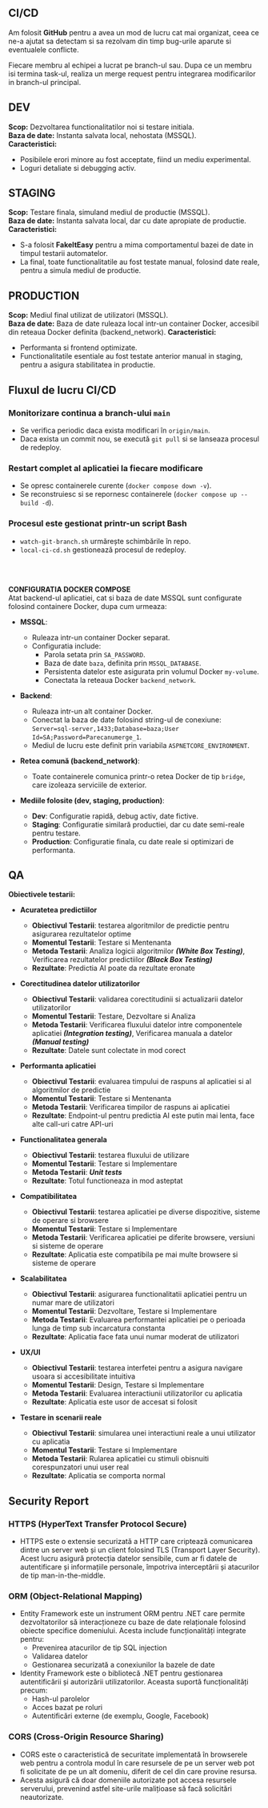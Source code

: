 ## CI/CD 
Am folosit **GitHub** pentru a avea un mod de lucru cat mai organizat, ceea ce ne-a ajutat sa detectam si sa rezolvam din timp bug-urile aparute si eventualele conflicte.

Fiecare membru al echipei a lucrat pe branch-ul sau. Dupa ce un membru isi termina task-ul, realiza un merge request pentru integrarea modificarilor in branch-ul principal.

## DEV
**Scop:** Dezvoltarea functionalitatilor noi si testare initiala.  
**Baza de date:** Instanta salvata local, nehostata (MSSQL).    
**Caracteristici:**  
- Posibilele erori minore au fost acceptate, fiind un mediu experimental.  
- Loguri detaliate si debugging activ.  

## STAGING
**Scop:** Testare finala, simuland mediul de productie (MSSQL).  
**Baza de date:** Instanta salvata local, dar cu date apropiate de productie.  
**Caracteristici:**  
- S-a folosit **FakeItEasy** pentru a mima comportamentul bazei de date in timpul testarii automatelor.  
- La final, toate functionalitatile au fost testate manual, folosind date reale, pentru a simula mediul de productie.  

## PRODUCTION
**Scop:** Mediul final utilizat de utilizatori (MSSQL).   
**Baza de date:** Baza de date ruleaza local intr-un container Docker, accesibil din reteaua Docker definita (backend_network).
**Caracteristici:**  
- Performanta si frontend optimizate.
- Functionalitatile esentiale au fost testate anterior manual in staging, pentru a asigura stabilitatea in productie.  

## Fluxul de lucru CI/CD

### Monitorizare continua a branch-ului `main`
- Se verifica periodic daca exista modificari în `origin/main`.
- Daca exista un commit nou, se execută `git pull` si se lanseaza procesul de redeploy.

### Restart complet al aplicatiei la fiecare modificare
- Se opresc containerele curente (`docker compose down -v`).
- Se reconstruiesc si se repornesc containerele (`docker compose up --build -d`).

### Procesul este gestionat printr-un script Bash
- `watch-git-branch.sh` urmărește schimbările în repo.
- `local-ci-cd.sh` gestionează procesul de redeploy.

<br><br>

**CONFIGURATIA DOCKER COMPOSE**  
Atat backend-ul aplicatiei, cat si baza de date MSSQL sunt configurate folosind containere Docker, dupa cum urmeaza:  

- **MSSQL**:  
  - Ruleaza intr-un container Docker separat.  
  - Configuratia include:  
    - Parola setata prin `SA_PASSWORD`.  
    - Baza de date `baza`, definita prin `MSSQL_DATABASE`.  
    - Persistenta datelor este asigurata prin volumul Docker `my-volume`.  
    - Conectata la reteaua Docker `backend_network`.  

- **Backend**:  
  - Ruleaza intr-un alt container Docker.  
  - Conectat la baza de date folosind string-ul de conexiune:  
    `Server=sql-server,1433;Database=baza;User Id=SA;Password=Parecanumerge_1`.  
  - Mediul de lucru este definit prin variabila `ASPNETCORE_ENVIRONMENT`.  

- **Retea comună (backend_network)**:  
  - Toate containerele comunica printr-o retea Docker de tip `bridge`, care izoleaza serviciile de exterior.  

- **Mediile folosite (dev, staging, production)**:  
  - **Dev**: Configuratie rapidă, debug activ, date fictive.  
  - **Staging**: Configuratie similară productiei, dar cu date semi-reale pentru testare.  
  - **Production**: Configuratie finala, cu date reale si optimizari de performanta.

## QA
**Obiectivele testarii:**
  - **Acuratetea predictiilor**
    - **Obiectivul Testarii**: testarea algoritmilor de predictie pentru asigurarea rezultatelor optime
    - **Momentul Testarii**: Testare si Mentenanta
    - **Metoda Testarii**: Analiza logicii algoritmilor ***(White Box Testing)***, Verificarea rezultatelor predictiilor ***(Black Box Testing)***
    - **Rezultate**: Predictia AI poate da rezultate eronate

  - **Corectitudinea datelor utilizatorilor**
    - **Obiectivul Testarii**: validarea corectitudinii si actualizarii datelor utilizatorilor
    - **Momentul Testarii**: Testare, Dezvoltare si Analiza
    - **Metoda Testarii**: Verificarea fluxului datelor intre componentele aplicatiei ***(Integration testing)***, Verificarea manuala a datelor ***(Manual testing)***
    - **Rezultate**: Datele sunt colectate in mod corect

  - **Performanta aplicatiei**
    - **Obiectivul Testarii**: evaluarea timpului de raspuns al aplicatiei si al algoritmilor de predictie  
    - **Momentul Testarii**: Testare si Mentenanta
    - **Metoda Testarii**: Verificarea timpilor de raspuns ai aplicatiei
    - **Rezultate**: Endpoint-ul pentru predictia AI este putin mai lenta, face alte call-uri catre API-uri

  - **Functionalitatea generala**
    - **Obiectivul Testarii**: testarea fluxului de utilizare
    - **Momentul Testarii**: Testare si Implementare
    - **Metoda Testarii**: ***Unit tests***
    - **Rezultate**: Totul functioneaza in mod asteptat

  - **Compatibilitatea**
    - **Obiectivul Testarii**: testarea aplicatiei pe diverse dispozitive, sisteme de operare si browsere
    - **Momentul Testarii**: Testare si Implementare
    - **Metoda Testarii**: Verificarea aplicatiei pe diferite browsere, versiuni si sisteme de operare
    - **Rezultate**: Aplicatia este compatibila pe mai multe browsere si sisteme de operare

  - **Scalabilitatea**
    - **Obiectivul Testarii**: asigurarea functionalitatii aplicatiei pentru un numar mare de utilizatori
    - **Momentul Testarii**: Dezvoltare, Testare si Implementare
    - **Metoda Testarii**: Evaluarea performantei aplicatiei pe o perioada lunga de timp sub incarcatura constanta
    - **Rezultate**: Aplicatia face fata unui numar moderat de utilizatori

  - **UX/UI**
    - **Obiectivul Testarii**: testarea interfetei pentru a asigura navigare usoara si accesibilitate intuitiva
    - **Momentul Testarii**: Design, Testare si Implementare
    - **Metoda Testarii**: Evaluarea interactiunii utilizatorilor cu aplicatia
    - **Rezultate**: Aplicatia este usor de accesat si folosit

  - **Testare in scenarii reale**
    - **Obiectivul Testarii**: simularea unei interactiuni reale a unui utilizator cu aplicatia
    - **Momentul Testarii**: Testare si Implementare
    - **Metoda Testarii**: Rularea aplicatiei cu stimuli obisnuiti corespunzatori unui user real
    - **Rezultate**: Aplicatia se comporta normal
## Security Report
### HTTPS (HyperText Transfer Protocol Secure)
- HTTPS este o extensie securizată a HTTP care criptează comunicarea dintre un server web și un client folosind TLS (Transport Layer Security). Acest lucru asigură protecția datelor sensibile, cum ar fi datele de autentificare și informațiile personale, împotriva interceptării și atacurilor de tip man-in-the-middle.

### ORM (Object-Relational Mapping)
- Entity Framework este un instrument ORM pentru .NET care permite dezvoltatorilor să interacționeze cu baze de date relaționale folosind obiecte specifice domeniului. Acesta include funcționalități integrate pentru:
  - Prevenirea atacurilor de tip SQL injection
  - Validarea datelor
  - Gestionarea securizată a conexiunilor la bazele de date
- Identity Framework este o bibliotecă .NET pentru gestionarea autentificării și autorizării utilizatorilor. Aceasta suportă funcționalități precum:
  - Hash-ul parolelor 
  - Acces bazat pe roluri
  - Autentificări externe (de exemplu, Google, Facebook)

### CORS (Cross-Origin Resource Sharing)

  - CORS este o caracteristică de securitate implementată în browserele web pentru a controla modul în care resursele de pe un server web pot fi solicitate de pe un alt domeniu, diferit de cel din care provine resursa.
  - Acesta asigură că doar domeniile autorizate pot accesa resursele serverului, prevenind astfel site-urile malițioase să facă solicitări neautorizate.
